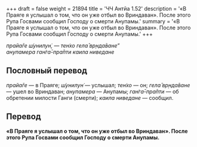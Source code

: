 +++
draft = false
weight = 21894
title = 'ЧЧ Антйа 1.52'
description = '«В Праяге я услышал о том, что он уже отбыл во Вриндаван». После этого Рупа Госвами сообщил Господу о смерти Анупамы.'
summary = '«В Праяге я услышал о том, что он уже отбыл во Вриндаван». После этого Рупа Госвами сообщил Господу о смерти Анупамы.'
+++

_прайа̄ге ш́унилун̇, — тен̇хо гела̄ вр̣нда̄ване”  
анупамера ган̇га̄-пра̄пти каила ниведане_

## Пословный перевод

_прайа̄ге_ — в Праяге; _ш́унилун̇_ — услышал; _тен̇хо_ — он; _гела̄_ _вр̣нда̄ване_ — ушел во Вриндаван; _анупамера_ — Анупамы; _ган̇га̄_\-_пра̄пти_ — об обретении милости Ганги (смерти); _каила_ _ниведане_ — сообщил.

## Перевод

**«В Праяге я услышал о том, что он уже отбыл во Вриндаван». После этого Рупа Госвами сообщил Господу о смерти Анупамы.**
